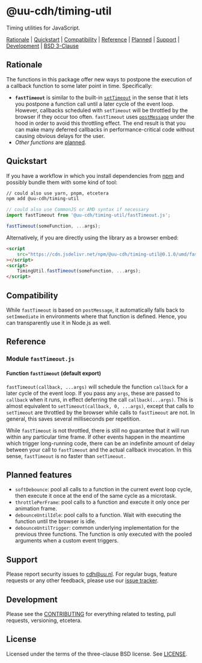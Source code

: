 # @uu-cdh/timing-util

Timing utilities for JavaScript.

[Rationale](#rationale) | [Quickstart](#quickstart) | [Compatibility](#compatibility) | [Reference](#reference) | [Planned](#planned-features) | [Support](#support) | [Development](CONTRIBUTING.md) | [BSD 3-Clause](LICENSE)

## Rationale

The functions in this package offer new ways to postpone the execution of a callback function to some later point in time. Specifically:

- **`fastTimeout`** is similar to the built-in [`setTimeout`][setTimeout] in the sense that it lets you postpone a function call until a later cycle of the event loop. However, callbacks scheduled with `setTimeout` will be throttled by the browser if they occur too often. `fastTimeout` uses [`postMessage`][postMessage] under the hood in order to avoid this throttling effect. The end result is that you can make many deferred callbacks in performance-critical code without causing obvious delays for the user.
- *Other functions* are [planned](#planned-features).

[setTimeout]: https://developer.mozilla.org/en-US/docs/Web/API/setTimeout
[postMessage]: https://developer.mozilla.org/en-US/docs/Web/API/Window/postMessage

## Quickstart

If you have a workflow in which you install dependencies from [npm](https://npmjs.com/) and possibly bundle them with some kind of tool:

``` bash
// could also use yarn, pnpm, etcetera
npm add @uu-cdh/timing-util
```

``` javascript
// could also use CommonJS or AMD syntax if necessary
import fastTimeout from '@uu-cdh/timing-util/fastTimeout.js';

fastTimeout(someFunction, ...args);
```

Alternatively, if you are directly using the library as a browser embed:

``` html
<script
    src="https://cdn.jsdelivr.net/npm/@uu-cdh/timing-util@0.1.0/umd/fastTimeout.js"
></script>
<script>
    TimingUtil.fastTimeout(someFunction, ...args);
</script>
```

## Compatibility

While `fastTimeout` is based on `postMessage`, it automatically falls back to `setImmediate` in environments where that function is defined. Hence, you can transparently use it in Node.js as well.

## Reference

### Module `fastTimeout.js`

#### Function `fastTimeout` (default export)

`fastTimeout(callback, ...args)` will schedule the function `callback` for a later cycle of the event loop. If you pass any `args`, these are passed to `callback` when it runs, in effect deferring the call `callback(...args)`. This is almost equivalent to `setTimeout(callback, 0, ...args)`, except that calls to `setTimeout` are throttled by the browser while calls to `fastTimeout` are not. In general, this saves several milliseconds per repetition.

While `fastTimeout` is not throttled, there is still no guarantee that it will run within any particular time frame. If other events happen in the meantime which trigger long-running code, there can be an indefinite amount of delay between your call to `fastTimeout` and the actual callback invocation. In this sense, `fastTimeout` is no faster than `setTimeout.`

## Planned features

- `softDebounce`: pool all calls to a function in the current event loop cycle, then execute it once at the end of the same cycle as a microtask.
- `throttlePerFrame`: pool calls to a function and execute it only once per animation frame.
- `debounceUntilIdle`: pool calls to a function. Wait with executing the function until the browser is idle.
- `debounceUntilTrigger`: common underlying implementation for the previous three functions. The function is only executed with the pooled arguments when a custom event triggers.

## Support

Please report security issues to cdh@uu.nl. For regular bugs, feature requests or any other feedback, please use our [issue tracker][issues].

[issues]: https://github.com/CentreForDigitalHumanities/js-timing-util/issues

## Development

Please see the [CONTRIBUTING](CONTRIBUTING.md) for everything related to testing, pull requests, versioning, etcetera.

## License

Licensed under the terms of the three-clause BSD license. See [LICENSE](LICENSE).
